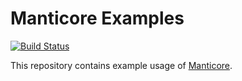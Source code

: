 # Manticore Examples

[![Build Status](https://travis-ci.org/trailofbits/manticore-examples.svg?branch=master)](https://travis-ci.org/trailofbits/manticore-examples)

This repository contains example usage of [Manticore](https://github.com/trailofbits/manticore).
